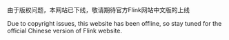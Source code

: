 由于版权问题，本网站已下线，敬请期待官方Flink网站中文版的上线

Due to copyright issues, this website has been offline, so stay tuned for the official Chinese version of Flink website.
